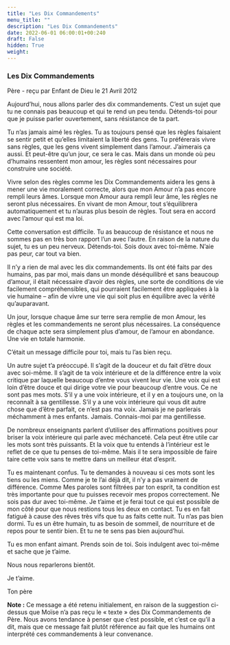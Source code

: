 ```yaml
---
title: "Les Dix Commandements"
menu_title: ""
description: "Les Dix Commandements"
date: 2022-06-01 06:00:01+00:240
draft: False
hidden: True
weight:
---
```

### Les Dix Commandements

Père - reçu par Enfant de Dieu le 21 Avril 2012


Aujourd’hui, nous allons parler des dix commandements. C’est un sujet que tu ne connais pas beaucoup et qui te rend un peu tendu. Détends-toi pour que je puisse parler ouvertement, sans résistance de ta part.

Tu n’as jamais aimé les règles. Tu as toujours pensé que les règles faisaient se sentir petit et qu’elles limitaient la liberté des gens. Tu préférerais vivre sans règles, que les gens vivent simplement dans l’amour. J’aimerais ça aussi. Et peut-être qu’un jour, ce sera le cas. Mais dans un monde où peu d’humains ressentent mon amour, les règles sont nécessaires pour construire une société.

Vivre selon des règles comme les Dix Commandements aidera les gens à mener une vie moralement correcte, alors que mon Amour n’a pas encore rempli leurs âmes. Lorsque mon Amour aura rempli leur âme, les règles ne seront plus nécessaires. En vivant de mon Amour, tout s’équilibrera automatiquement et tu n’auras plus besoin de règles. Tout sera en accord avec l’amour qui est ma loi.

Cette conversation est difficile. Tu as beaucoup de résistance et nous ne sommes pas en très bon rapport l’un avec l’autre. En raison de la nature du sujet, tu es un peu nerveux. Détends-toi. Sois doux avec toi-même. N’aie pas peur, car tout va bien.

Il n’y a rien de mal avec les dix commandements. Ils ont été faits par des humains, pas par moi, mais dans un monde déséquilibré et sans beaucoup d’amour, il était nécessaire d’avoir des règles, une sorte de conditions de vie facilement compréhensibles, qui pourraient facilement être appliquées à la vie humaine – afin de vivre une vie qui soit plus en équilibre avec la vérité qu’auparavant.

Un jour, lorsque chaque âme sur terre sera remplie de mon Amour, les règles et les commandements ne seront plus nécessaires. La conséquence de chaque acte sera simplement plus d’amour, de l’amour en abondance. Une vie en totale harmonie.

C’était un message difficile pour toi, mais tu l’as bien reçu.

Un autre sujet t’a préoccupé. Il s’agit de la douceur et du fait d’être doux avec soi-même. Il s’agit de ta voix intérieure et de la différence entre la voix critique par laquelle beaucoup d’entre vous vivent leur vie. Une voix qui est loin d’être douce et qui dirige votre vie pour beaucoup d’entre vous. Ce ne sont pas mes mots. S’il y a une voix intérieure, et il y en a toujours une, on la reconnaît à sa gentillesse. S’il y a une voix intérieure qui vous dit autre chose que d’être parfait, ce n’est pas ma voix. Jamais je ne parlerais méchamment à mes enfants. Jamais. Connais-moi par ma gentillesse.

De nombreux enseignants parlent d’utiliser des affirmations positives pour briser la voix intérieure qui parle avec méchanceté. Cela peut être utile car les mots sont très puissants. Et la voix que tu entends à l’intérieur est le reflet de ce que tu penses de toi-même. Mais il te sera impossible de faire taire cette voix sans te mettre dans un meilleur état d’esprit.

Tu es maintenant confus. Tu te demandes à nouveau si ces mots sont les tiens ou les miens. Comme je te l’ai déjà dit, il n’y a pas vraiment de différence. Comme Mes paroles sont filtrées par ton esprit, ta condition est très importante pour que tu puisses recevoir mes propos correctement. Ne sois pas dur avec toi-même. Je t’aime et je ferai tout ce qui est possible de mon côté pour que nous restions tous les deux en contact. Tu es en fait fatigué à cause des rêves très vifs que tu as faits cette nuit. Tu n’as pas bien dormi. Tu es un être humain, tu as besoin de sommeil, de nourriture et de repos pour te sentir bien. Et tu ne te sens pas bien aujourd’hui.

Tu es mon enfant aimant. Prends soin de toi. Sois indulgent avec toi-même et sache que je t’aime.

Nous nous reparlerons bientôt.

Je t’aime.

Ton père

**Note :** Ce message a été retenu initialement, en raison de la suggestion ci-dessus que Moïse n’a pas reçu le « texte » des Dix Commandements de Père. Nous avons tendance à penser que c’est possible, et c’est ce qu’il a dit, mais que ce message fait plutôt référence au fait que les humains ont interprété ces commandements à leur convenance.